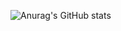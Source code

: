 ![Anurag's GitHub stats](https://github-readme-stats.vercel.app/api?username=Linuxperoxo&theme=dark&count_private=true&show_icons=true)
